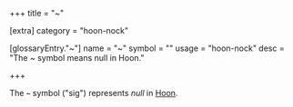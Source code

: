 +++
title = "~"

[extra]
category = "hoon-nock"

[glossaryEntry."~"]
name = "~"
symbol = ""
usage = "hoon-nock"
desc = "The ~ symbol means null in Hoon."

+++

The **`~`** symbol ("sig") represents *null* in
[Hoon](/glossary/hoon).
